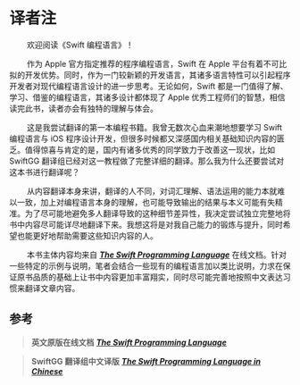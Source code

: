 # 译者注

&#160; &#160; &#160; &#160; 欢迎阅读《Swift 编程语言》！

&#160; &#160; &#160; &#160; 作为 Apple 官方指定推荐的程序编程语言，Swift 在 Apple 平台有着不可比拟的开发优势。同时，作为一门较新颖的开发语言，其诸多语言特性可以引起程序开发者对现代编程语言设计的进一步思考。无论如何，Swift 都是一门值得了解、学习、借鉴的编程语言，其诸多设计都体现了 Apple 优秀工程师们的智慧，相信读完此书，读者亦会有独特的理解与体会。

&#160; &#160; &#160; &#160; 这是我尝试翻译的第一本编程书籍。我曾无数次心血来潮地想要学习 Swift 编程语言与 iOS 程序设计开发，但很多时候都又深感国内相关基础知识内容的匮乏。值得惊喜与肯定的是，国内有诸多优秀的同学致力于改善这一现状，比如 SwiftGG 翻译组已经对这一教程做了完整详细的翻译。那么我为什么还要尝试对这本书进行翻译呢？

&#160; &#160; &#160; &#160; 从内容翻译本身来讲，翻译的人不同，对词汇理解、语法运用的能力本就难以一致，加上对编程语言本身的理解，也可能导致输出的结果与本义可能有失精准。为了尽可能地避免多人翻译导致的这种细节差异性，我决定尝试独立完整地将书中内容尽可能详尽地翻译下来。我想这将是对我自己能力的锻炼与提升，同时希望也能更好地帮助需要这些知识内容的人。

&#160; &#160; &#160; &#160; 本书主体内容均来自 [_**The Swift Programming Language**_](https://docs.swift.org/swift-book/) 在线文档。针对一些特定的示例与说明，笔者会结合一些现有的编程语言加以类比说明，力求在保证原书品质的基础上让书中内容更加丰富翔实，同时尽可能完善地按照中文表达习惯来翻译文章内容。

## 参考

> **英文原版在线文档** [_**The Swift Programming Language**_](https://docs.swift.org/swift-book/)

> **SwiftGG 翻译组中文译版** [_**The Swift Programming Language in Chinese**_](https://swiftgg.gitbook.io/swift/)
